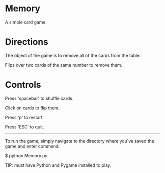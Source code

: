Memory
======

A simple card game.


Directions
======

The object of the game is to remove all of the cards from the table.

Flips over two cards of the same number to remove them.


Controls
======

Press 'spacebar' to shuffle cards.

Click on cards to flip them.

Press 'p' to restart.

Press 'ESC' to quit.


------------------------

To run the game, simply navigate to the directory where you've saved
the game and enter command:

$ python Memory.py

TIP: must have Python and Pygame installed to play.

